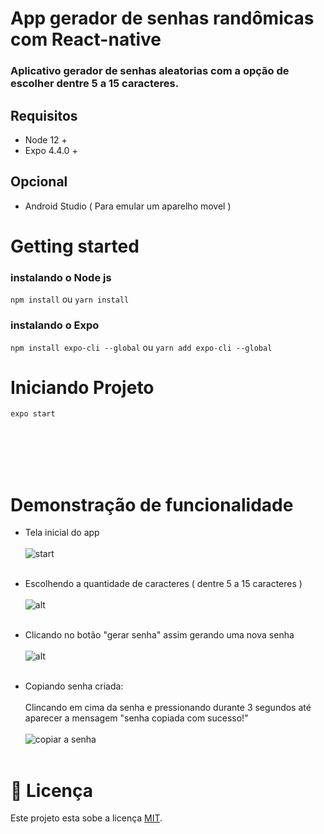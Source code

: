 # App gerador de senhas randômicas com React-native

### Aplicativo gerador de senhas aleatorias com a opção de escolher dentre 5 a 15 caracteres.

## Requisitos
  - Node 12 +
  - Expo 4.4.0 +

## Opcional 
  - Android Studio ( Para emular um aparelho movel )

# Getting started

### instalando o Node js
  ``` npm install ``` ou ``` yarn install ```

### instalando o Expo 
``` npm install expo-cli --global ``` ou ```yarn add expo-cli --global ```


# Iniciando Projeto
  ```expo start ```

<br><br><br><br>

# Demonstração de funcionalidade

  - Tela inicial do app <br><br>
    ![start](https://github.com/Davidfdesousa/app-gerador-de-senha/blob/master/src/assets/img/prints/01-tela-inicial.png) <br><br>

  - Escolhendo a quantidade de caracteres ( dentre 5 a 15 caracteres ) <br><br>
    ![alt](https://github.com/Davidfdesousa/app-gerador-de-senha/blob/master/src/assets/img/prints/02-escolhendo-tamanho-de-senha.png) <br><br>

  - Clicando no botão "gerar senha" assim gerando uma nova senha <br><br>
    ![alt](https://github.com/Davidfdesousa/app-gerador-de-senha/blob/master/src/assets/img/prints/03-gerando-senha.png) <br><br>

  - Copiando senha criada:  <br><br>
  Clincando em cima da senha e pressionando durante 3 segundos até aparecer a mensagem "senha copiada com sucesso!" <br><br>
    ![copiar a senha](https://github.com/Davidfdesousa/app-gerador-de-senha/blob/master/src/assets/img/prints/04-copiando-senha.png) <br><br>



# 📝 Licença

Este projeto esta sobe a licença [MIT](./LICENSE).




  